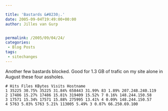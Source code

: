 ```yaml
---

title: 'Bastards &#8230;.'
date: 2005-09-04T19:49:00+00:00
author: Jilles van Gurp


permalink: /2005/09/04/24/
categories:
 - Blog Posts
tags:
 - sitechanges
---
```

 Another few bastards blocked. Good for 1.3 GB of trafic on my site alone in August these four assholes.

```
# Hits Files KBytes Visits Hostname
1 35225 30.75% 35225 31.84% 658443 31.99% 83 1.89% 207.248.240.119
2 17486 15.27% 17486 15.81% 319409 15.52% 7 0.16% 148.244.150.58
3 17571 15.34% 17571 15.88% 275995 13.41% 4 0.09% 148.244.150.57
4 5763 5.03% 5763 5.21% 113005 5.49% 3 0.07% 66.250.69.100 
```